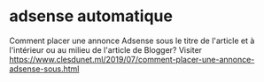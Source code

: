 # adsense automatique
Comment placer une annonce Adsense sous le titre de l'article et à l'intérieur ou au milieu de l'article de Blogger?
Visiter https://www.clesdunet.ml/2019/07/comment-placer-une-annonce-adsense-sous.html
